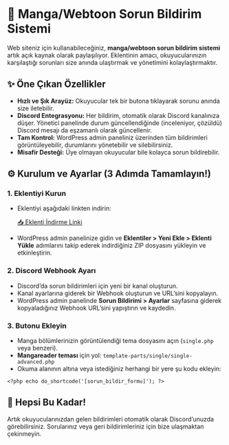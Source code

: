 <h1>📢 Manga/Webtoon Sorun Bildirim Sistemi</h1>

<p>Web siteniz için kullanabileceğiniz, <strong>manga/webtoon sorun bildirim sistemi</strong> artık açık kaynak olarak paylaşılıyor. 
Eklentinin amacı, okuyucularınızın karşılaştığı sorunları size anında ulaştırmak ve yönetimini kolaylaştırmaktır.</p>

<h2>✨ Öne Çıkan Özellikler</h2>
<ul>
  <li><strong>Hızlı ve Şık Arayüz:</strong> Okuyucular tek bir butona tıklayarak sorunu anında size iletebilir.</li>
  <li><strong>Discord Entegrasyonu:</strong> Her bildirim, otomatik olarak Discord kanalınıza düşer. Yönetici panelinde durum güncellendiğinde (inceleniyor, çözüldü) Discord mesajı da eşzamanlı olarak güncellenir.</li>
  <li><strong>Tam Kontrol:</strong> WordPress admin paneliniz üzerinden tüm bildirimleri görüntüleyebilir, durumlarını yönetebilir ve silebilirsiniz.</li>
  <li><strong>Misafir Desteği:</strong> Üye olmayan okuyucular bile kolayca sorun bildirebilir.</li>
</ul>

<h2>⚙️ Kurulum ve Ayarlar (3 Adımda Tamamlayın!)</h2>

<h3>1. Eklentiyi Kurun</h3>
<ul>
  <li>Eklentiyi aşağıdaki linkten indirin:</li>
  <p><a href="https://github.com/turanbagtur/manga-sorun-bildirme-eklentisi/releases/tag/sorunbildirim-v1.5">📥 Eklenti İndirme Linki</a></p>
  <li>WordPress admin panelinize gidin ve <strong>Eklentiler > Yeni Ekle > Eklenti Yükle</strong> adımlarını takip ederek indirdiğiniz ZIP dosyasını yükleyin ve etkinleştirin.</li>
</ul>

<h3>2. Discord Webhook Ayarı</h3>
<ul>
  <li>Discord’da sorun bildirimleri için yeni bir kanal oluşturun.</li>
  <li>Kanal ayarlarına giderek bir Webhook oluşturun ve URL’sini kopyalayın.</li>
  <li>WordPress admin panelinde <strong>Sorun Bildirimi > Ayarlar</strong> sayfasına giderek kopyaladığınız Webhook URL’sini yapıştırın ve kaydedin.</li>
</ul>

<h3>3. Butonu Ekleyin</h3>
<ul>
  <li>Manga bölümlerinizin görüntülendiği tema dosyasını açın (<code>single.php</code> veya benzeri).</li>
  <li><strong>Mangareader teması</strong> için yol: <code>template-parts/single/single-advanced.php</code></li>
  <li>Okuma alanının altına veya istediğiniz herhangi bir yere şu kodu ekleyin:</li>
</ul>

<pre><code>&lt;?php echo do_shortcode('[sorun_bildir_formu]'); ?&gt;
</code></pre>

<h2>🎉 Hepsi Bu Kadar!</h2>
<p>Artık okuyucularınızdan gelen bildirimleri otomatik olarak Discord’unuzda görebilirsiniz. Sorularınız veya geri bildirimleriniz için bize ulaşmaktan çekinmeyin.</p>
